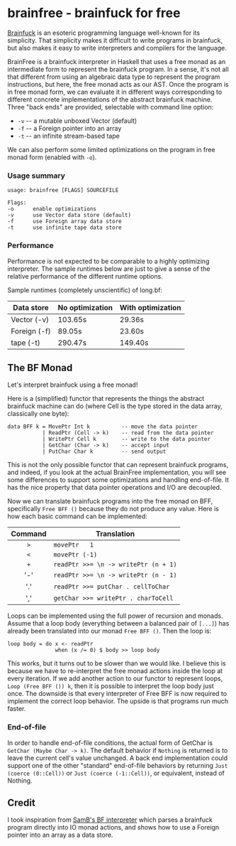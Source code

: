 brainfree - brainfuck for free
===============================

[Brainfuck](http://en.wikipedia.org/wiki/Brainfuck) is an esoteric programming
language well-known for its simplicity. That simplicity makes it difficult to
write programs in brainfuck, but also makes it easy to write interpreters and
compilers for the language.

BrainFree is a brainfuck interpreter in Haskell that uses a free monad as an
intermediate form to represent the brainfuck program. In a sense, it's not all that
different from using an algebraic data type to represent the program instructions,
but here, the free monad acts as our AST. Once the program is in free monad
form, we can evaluate it in different ways corresponding to different concrete
implementations of the abstract brainfuck machine. Three "back ends" are provided,
selectable with command line option:

- `-v` -- a mutable unboxed Vector (default)
- `-f` -- a Foreign pointer into an array
- `-t` -- an infinite stream-based tape

We can also perform some limited optimizations on the program in free monad form
(enabled with `-o`).

### Usage summary ###

    usage: brainfree [FLAGS] SOURCEFILE
    
    Flags:
    -o      enable optimizations
    -v      use Vector data store (default)
    -f      use Foreign array data store
    -t      use infinite tape data store

### Performance ###

Performance is not expected to be comparable to a highly optimizing interpreter.
The sample runtimes below are just to give a sense of the relative performance
of the different runtime options.

Sample runtimes (completely unscientific) of long.bf:

| Data store   | No optimization | With optimization |
|--------------|-----------------|-------------------|
| Vector (-v)  |         103.65s |            29.36s |
| Foreign (-f) |          89.05s |            23.60s |
| tape (-t)    |         290.47s |           149.40s |


The BF Monad
-------------

Let's interpret brainfuck using a free monad!

Here is a (simplified) functor that represents the things the abstract
brainfuck machine can do (where Cell is the type stored in the data array,
classically one byte):

    data BFF k = MovePtr Int k          -- move the data pointer
               | ReadPtr (Cell -> k)    -- read from the data pointer
               | WritePtr Cell k        -- write to the data pointer
               | GetChar (Char -> k)    -- accept input
               | PutChar Char k         -- send output

This is not the only possible functor that can represent brainfuck programs,
and indeed, if you look at the actual BrainFree implementation, you will
see some differences to support some optimizations and handling end-of-file.
It has the nice property that data pointer operations and I/O are decoupled.

Now we can translate brainfuck programs into the free monad on BFF,
specifically `Free BFF ()` because they do not produce any value. Here is
how each basic command can be implemented:

| Command | Translation                          |
|:-------:|--------------------------------------|
| `>`     | `movePtr   1`                        |
| `<`     | `movePtr (-1)`                       |
| `+`     | `readPtr >>= \n -> writePtr (n + 1)` |
| '-'     | `readPtr >>= \n -> writePtr (n - 1)` |
| '.'     | `readPtr >>= putChar . cellToChar`   |
| ','     | `getChar >>= writePtr . charToCell`  |

Loops can be implemented using the full power of recursion and monads.
Assume that a loop body (everything between a balanced pair of `[...]`)
has already been translated into our monad `Free BFF ()`. Then the loop is:

    loop body = do x <- readPtr
                   when (x /= 0) $ body >> loop body

This works, but it turns out to be slower than we would like. I believe this 
is because we have to re-interpret the free monad actions inside the loop at 
every iteration. If we add another action to our functor to represent loops, 
`Loop (Free BFF ()) k`, then it is possible to interpret the loop body 
just once. The downside is that every interpreter of Free BFF is now required 
to implement the correct loop behavior. The upside is that programs run
much faster.

### End-of-file ###

In order to handle end-of-file conditions, the actual form of GetChar is
`GetChar (Maybe Char -> k)`. The default behavior if `Nothing` is returned
is to leave the current cell's value unchanged. A back end implementation
could support one of the other "standard" end-of-file behaviors by
returning `Just (coerce (0::Cell))` or `Just (coerce (-1::Cell))`, or
equivalent, instead of Nothing.


Credit
-------

I took inspiration from
[SamB's BF interpreter](http://www.haskell.org/haskellwiki/Short_examples/BF_interpreter)
which parses a brainfuck program directly into IO monad actions, and shows how
to use a Foreign pointer into an array as a data store.
